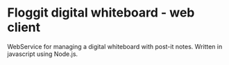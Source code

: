 # Floggit digital whiteboard - web client

WebService for managing a digital whiteboard with post-it notes. Written in javascript using Node.js.
